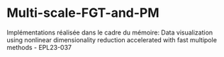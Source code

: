 # Multi-scale-FGT-and-PM
Implémentations réalisée dans le cadre du mémoire: Data visualization using nonlinear dimensionality reduction accelerated with fast multipole methods - EPL23-037
